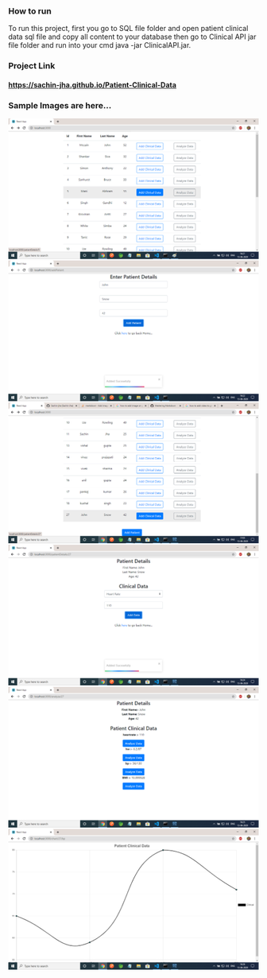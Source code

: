 
### How to run
To run this project, first you go to SQL file folder and open patient clinical data sql file and copy all content to your database
then go to Clinical API jar file folder and run into your cmd java -jar ClinicalAPI.jar. 


### Project Link
#### https://sachin-jha.github.io/Patient-Clinical-Data

### Sample Images are here...

![alt text](https://github.com/Sachin-jha/Patient-Clinical-Data/blob/master/images/1.png?raw=true)
![alt text](https://github.com/Sachin-jha/Patient-Clinical-Data/blob/master/images/2.png?raw=true)
![alt text](https://github.com/Sachin-jha/Patient-Clinical-Data/blob/master/images/3.png?raw=true)
![alt text](https://github.com/Sachin-jha/Patient-Clinical-Data/blob/master/images/4.png?raw=true)
![alt text](https://github.com/Sachin-jha/Patient-Clinical-Data/blob/master/images/5.png?raw=true)
![alt text](https://github.com/Sachin-jha/Patient-Clinical-Data/blob/master/images/6.png?raw=true)

